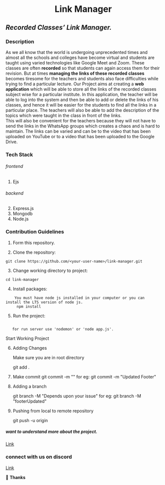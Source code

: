 <h1 align="center"> Link Manager</h1>

## _Recorded Classes’ Link Manager._

### Description
As we all know that the world is undergoing unprecedented times and almost all the schools and colleges have become virtual and students are taught using varied technologies like Google Meet and Zoom. 
These classes are often **recorded** so that students can again access them for their revision. But at times **managing the links of these recorded classes** becomes tiresome for the teachers and students also face difficulties while trying to find a particular lecture.
Our Project aims at creating a **web application** which will be able to store all the links of the recorded classes subject wise for a particular institute. In this application, the teacher will be able to log into the system and then be able to add or delete the links of his classes, and hence it will be easier for the students to find all the links in a particular place. The teachers will also be able to add the description of the topics which were taught in the class in front of the links.<br> This will also be convenient for the teachers because they will not have to send the links in the WhatsApp groups which creates a chaos and is hard to maintain. The links can be varied and can be to the video that has been uploaded on YouTube or to a video that has been uploaded to the Google Drive.

### Tech Stack

###### frontend
1. Ejs 
###### backend 
2. Express.js 
3. Mongodb
4. Node.js
### Contribution Guidelines

1. Form this repository.

2. Clone the repository:

```
git clone https://github.com/<your-user-name>/link-manager.git
```

3. Change working directory to project:

```
cd link-manager
```

4. Install packages:

```
    You must have node js installed in your computer or you can install the LTS version of node js.
     npm install
```

5. Run the project:

```
   
   for run server use 'nodemon' or 'node app.js'.
```
Start Working Project

6. Adding Changes

    Make sure you are in root directory
    
    git add .

7. Make commit 
    git commit -m "<Add about your contribution in short>"
    for eg:
        git commit -m "Updated Footer"

8. Adding a branch 

    git branch -M "Depends upon your issue"
    for eg:
        git branch -M "footerUpdated"
        
9. Pushing from local to remote repository

    git push -u origin <branch name>

##### want to understand more about the project.
[ Link](https://youtu.be/7yJseMZ0Rjo)


### connect with us on discord
[ Link](https://discord.gg/bwcSBtD492)

💜 **Thanks**
